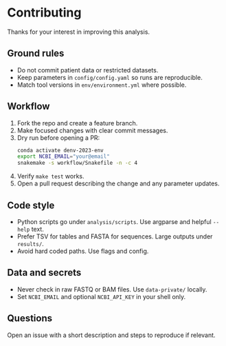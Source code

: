 # Contributing

Thanks for your interest in improving this analysis.

## Ground rules
- Do not commit patient data or restricted datasets.
- Keep parameters in `config/config.yaml` so runs are reproducible.
- Match tool versions in `env/environment.yml` where possible.

## Workflow
1. Fork the repo and create a feature branch.
2. Make focused changes with clear commit messages.
3. Dry run before opening a PR:
   ```bash
   conda activate denv-2023-env
   export NCBI_EMAIL="your@email"
   snakemake -s workflow/Snakefile -n -c 4
   ```
4. Verify `make test` works.
5. Open a pull request describing the change and any parameter updates.

## Code style
- Python scripts go under `analysis/scripts`. Use argparse and helpful `--help` text.
- Prefer TSV for tables and FASTA for sequences. Large outputs under `results/`.
- Avoid hard coded paths. Use flags and config.

## Data and secrets
- Never check in raw FASTQ or BAM files. Use `data-private/` locally.
- Set `NCBI_EMAIL` and optional `NCBI_API_KEY` in your shell only.

## Questions
Open an issue with a short description and steps to reproduce if relevant.
